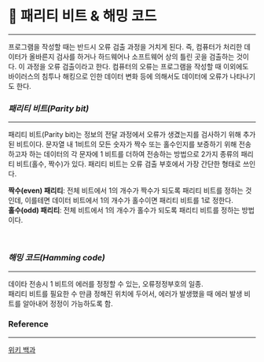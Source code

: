 # 🎯 패리티 비트 & 해밍 코드
- - -
프로그램을 작성할 때는 반드시 오류 검출 과정을 거치게 된다. 즉, 컴퓨터가 처리한 데이터가 올바른지 검사를 하거나 하드웨어나 소프트웨어 상의 틀린 곳을 검출하는 것이다.
이 과정을 오류 검출이라고 한다. 컴퓨터의 오류는 프로그램을 작성할 때 이외에도 바이러스의 침투나 해킹으로 인한 데이터 변화 등에 의해서도 데이터에 오류가 나타나기도 한다.

### **_패리티 비트(Parity bit)_**
- - -
패리티 비트(Parity bit)는 정보의 전달 과정에서 오류가 생겼는지를 검사하기 위해 추가된 비트이다. 
문자열 내 1비트의 모든 숫자가 짝수 또는 홀수인지를 보증하기 위해 전송하고자 하는 데이터의 각 문자에 1 비트를 더하여 전송하는 방법으로 2가지 종류의 패리티 비트(홀수, 짝수)가 있다. 패리티 비트는 오류 검출 부호에서 가장 간단한 형태로 쓰인다.
<br>

**짝수(even) 패리티**: 전체 비트에서 1의 개수가 짝수가 되도록 패리티 비트를 정하는 것인데, 이를테면 데이터 비트에서 1의 개수가 홀수이면 패리티 비트를 1로 정한다. <br>
**홀수(odd) 패리티**: 전체 비트에서 1의 개수가 홀수가 되도록 패리티 비트를 정하는 방법이다. <br>

<br>

### **_해밍 코드(Hamming code)_**
- - -
데이타 전송시 1 비트의 에러를 정정할 수 있는, 오류정정부호의 일종. <br>
패리티 비트를 필요한 수 만큼 정해진 위치에 두어서, 에러가 발생했을 때 에러 발생 비트를 알아내어 정정이 가능하도록 함.
<br>

### Reference
- - -
[위키 백과](https://ko.wikipedia.org/wiki/%EC%B2%B4%ED%81%AC%EC%84%AC) 
